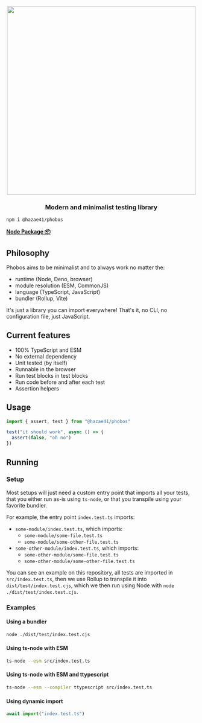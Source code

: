 <div align="center">
<img width="500" src="https://user-images.githubusercontent.com/4405263/208164108-5be58f53-a29b-46b3-be90-3886f4afc32d.png" />
<h3 align="center">Modern and minimalist testing library</h3>
</div>

```bash
npm i @hazae41/phobos
```

[**Node Package 📦**](https://www.npmjs.com/package/@hazae41/phobos)

## Philosophy

Phobos aims to be minimalist and to always work no matter the:
- runtime (Node, Deno, browser)
- module resolution (ESM, CommonJS)
- language (TypeScript, JavaScript)
- bundler (Rollup, Vite)

It's just a library you can import everywhere! That's it, no CLI, no configuration file, just JavaScript.

## Current features
- 100% TypeScript and ESM
- No external dependency
- Unit tested (by itself)
- Runnable in the browser
- Run test blocks in test blocks
- Run code before and after each test
- Assertion helpers

## Usage

```typescript
import { assert, test } from "@hazae41/phobos"

test("it should work", async () => {
  assert(false, "oh no")
})
```

## Running

### Setup

Most setups will just need a custom entry point that imports all your tests, that you either run as-is using `ts-node`, or that you transpile using your favorite bundler.

For example, the entry point `index.test.ts` imports:
  - `some-module/index.test.ts`, which imports:
    - `some-module/some-file.test.ts`
    - `some-module/some-other-file.test.ts`
  - `some-other-module/index.test.ts`, which imports:
    - `some-other-module/some-file.test.ts`
    - `some-other-module/some-other-file.test.ts`

You can see an example on this repository, all tests are imported in `src/index.test.ts`, then we use Rollup to transpile it into `dist/test/index.test.cjs`, which we then run using Node with `node ./dist/test/index.test.cjs`.

### Examples

#### Using a bundler

```bash
node ./dist/test/index.test.cjs
```

#### Using ts-node with ESM

```bash
ts-node --esm src/index.test.ts
```

#### Using ts-node with ESM and ttypescript

```bash
ts-node --esm --compiler ttypescript src/index.test.ts
```

#### Using dynamic import

```typescript
await import("index.test.ts")
```
